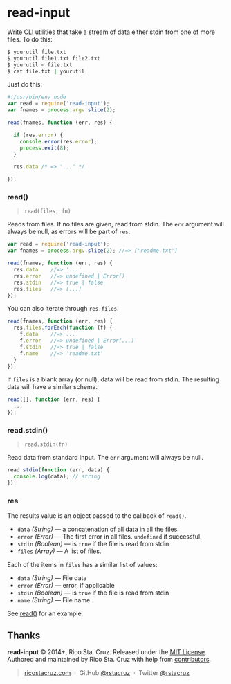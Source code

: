 # read-input

Write CLI utilities that take a stream of data either stdin from one of more 
files. To do this:

```sh
$ yourutil file.txt
$ yourutil file1.txt file2.txt
$ yourutil < file.txt
$ cat file.txt | yourutil
```

Just do this:

```js
#!/usr/bin/env node
var read = require('read-input');
var fnames = process.argv.slice(2);

read(fnames, function (err, res) {

  if (res.error) {
    console.error(res.error);
    process.exit(8);
  }

  res.data /* => "..." */

});
```

<!-- include: index.js -->

### read()
> `read(files, fn)`

Reads from files. If no files are given, read from stdin.
The `err` argument will always be null, as errors will be part of `res`.

```js
var read = require('read-input');
var fnames = process.argv.slice(2); //=> ['readme.txt']

read(fnames, function (err, res) {
  res.data    //=> '...'
  res.error   //=> undefined | Error()
  res.stdin   //=> true | false
  res.files   //=> [...]
});
```

You can also iterate through `res.files`.

```js
read(fnames, function (err, res) {
  res.files.forEach(function (f) {
    f.data    //=> ...
    f.error   //=> undefined | Error(...)
    f.stdin   //=> true | false
    f.name    //=> 'readme.txt'
  }
});
```

If `files` is a blank array (or null), data will be read from stdin. The
resulting data will have a similar schema.

```js
read([], function (err, res) {
  ...
});
```

### read.stdin()
> `read.stdin(fn)`

Read data from standard input. The `err` argument will always be null.

```js
read.stdin(function (err, data) {
  console.log(data); // string
});
```

### res

The results value is an object passed to the callback of `read()`.

* `data` *(String)* <span class='dash'>&mdash;</span> a concatenation of all data in all the files.
* `error` *(Error)* <span class='dash'>&mdash;</span> The first error in all files. `undefined` if successful.
* `stdin` *(Boolean)* <span class='dash'>&mdash;</span> is `true` if the file is read from stdin
* `files` *(Array)* <span class='dash'>&mdash;</span> A list of files.

Each of the items in `files` has a similar list of values:

* `data` *(String)* <span class='dash'>&mdash;</span> File data
* `error` *(Error)* <span class='dash'>&mdash;</span> error, if applicable
* `stdin` *(Boolean)* <span class='dash'>&mdash;</span> is `true` if the file is read from stdin
* `name` *(String)* <span class='dash'>&mdash;</span> File name

See [read()](read) for an example.

<!-- /include -->

## Thanks

**read-input** © 2014+, Rico Sta. Cruz. Released under the [MIT License].<br>
Authored and maintained by Rico Sta. Cruz with help from [contributors].

> [ricostacruz.com](http://ricostacruz.com) &nbsp;&middot;&nbsp;
> GitHub [@rstacruz](https://github.com/rstacruz) &nbsp;&middot;&nbsp;
> Twitter [@rstacruz](https://twitter.com/rstacruz)

[MIT License]: License.md
[MIT License]: http://mit-license.org/
[contributors]: http://github.com/rstacruz/nprogress/contributors
